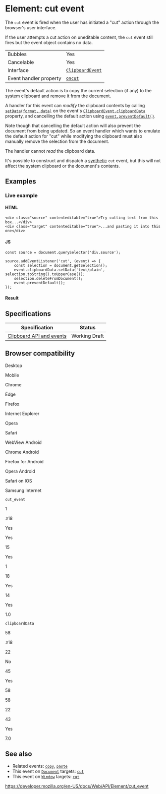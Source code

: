 # Element: cut event

The `cut` event is fired when the user has initiated a "cut" action through the browser's user interface.

If the user attempts a cut action on uneditable content, the `cut` event still fires but the event object contains no data.

<table><tbody><tr class="odd"><td>Bubbles</td><td>Yes</td></tr><tr class="even"><td>Cancelable</td><td>Yes</td></tr><tr class="odd"><td>Interface</td><td><a href="../clipboardevent"><code>ClipboardEvent</code></a></td></tr><tr class="even"><td>Event handler property</td><td><a href="../htmlelement/oncut"><code>oncut</code></a></td></tr></tbody></table>

The event's default action is to copy the current selection (if any) to the system clipboard and remove it from the document.

A handler for this event can _modify_ the clipboard contents by calling [`setData(format, data)`](../datatransfer/setdata) on the event's [`ClipboardEvent.clipboardData`](../clipboardevent/clipboarddata) property, and cancelling the default action using [`event.preventDefault()`](../event/preventdefault).

Note though that cancelling the default action will also prevent the document from being updated. So an event handler which wants to emulate the default action for "cut" while modifying the clipboard must also manually remove the selection from the document.

The handler cannot _read_ the clipboard data.

It's possible to construct and dispatch a [synthetic](https://developer.mozilla.org/en-US/docs/Web/Events/Creating_and_triggering_events) `cut` event, but this will not affect the system clipboard or the document's contents.

## Examples

### Live example

#### HTML

    <div class="source" contenteditable="true">Try cutting text from this box...</div>
    <div class="target" contenteditable="true">...and pasting it into this one</div>

#### JS

    const source = document.querySelector('div.source');

    source.addEventListener('cut', (event) => {
        const selection = document.getSelection();
        event.clipboardData.setData('text/plain', selection.toString().toUpperCase());
        selection.deleteFromDocument();
        event.preventDefault();
    });

#### Result

## Specifications

<table><thead><tr class="header"><th>Specification</th><th>Status</th></tr></thead><tbody><tr class="odd"><td><a href="https://w3c.github.io/clipboard-apis/#clipboard-event-cut">Clipboard API and events</a></td><td><span class="spec-wd">Working Draft</span></td></tr></tbody></table>

## Browser compatibility

Desktop

Mobile

Chrome

Edge

Firefox

Internet Explorer

Opera

Safari

WebView Android

Chrome Android

Firefox for Android

Opera Android

Safari on IOS

Samsung Internet

`cut_event`

1

≤18

Yes

Yes

15

Yes

1

18

Yes

14

Yes

1.0

`clipboardData`

58

≤18

22

No

45

Yes

58

58

22

43

Yes

7.0

## See also

- Related events: [`copy`](copy_event), [`paste`](paste_event)
- This event on [`Document`](../document) targets: [`cut`](../document/cut_event)
- This event on [`Window`](../window) targets: [`cut`](../window/copy_event)

<a href="https://developer.mozilla.org/en-US/docs/Web/API/Element/cut_event" class="_attribution-link">https://developer.mozilla.org/en-US/docs/Web/API/Element/cut_event</a>
